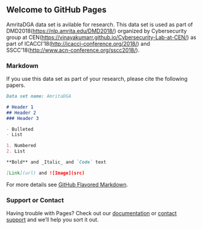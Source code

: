 ## Welcome to GitHub Pages

AmritaDGA data set is avilable for research. This data set is used as part of DMD2018(https://nlp.amrita.edu/DMD2018/) organized by Cybersecurity group at CEN(https://vinayakumarr.github.io/Cybersecurity-Lab-at-CEN/) as part of ICACCI'18(http://icacci-conference.org/2018/) and SSCC'18(http://www.acn-conference.org/sscc2018/).



### Markdown

If you use this data set as part of your research, please cite the following papers.

```markdown
Data set name: AmritaDGA

# Header 1
## Header 2
### Header 3

- Bulleted
- List

1. Numbered
2. List

**Bold** and _Italic_ and `Code` text

[Link](url) and ![Image](src)
```

For more details see [GitHub Flavored Markdown](https://guides.github.com/features/mastering-markdown/).

### Support or Contact

Having trouble with Pages? Check out our [documentation](https://help.github.com/categories/github-pages-basics/) or [contact support](https://github.com/contact) and we’ll help you sort it out.
